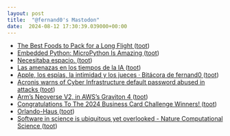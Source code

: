 ```yaml
---
layout: post
title:  "@fernand0's Mastodon"
date:  2024-08-12 17:30:39.039000+00:00
---
```

*  [The Best Foods to Pack for a Long Flight ](https://lifehacker.com/food-drink/best-foods-to-pack-for-a-fligh) ([toot](https://mastodon.social/@fernand0/112950236874838450))
*  [Embedded Python: MicroPython Is Amazing ](https://hackaday.com/2024/07/11/embedded-python-micropython-is-amazing) ([toot](https://mastodon.social/@fernand0/112950048822802504))
*  [Necesitaba espacio. ](https://avecesunafoto.wordpress.com/2024/08/12/necesitaba-espacio) ([toot](https://mastodon.social/@fernand0/112950017612180023))
*  [Las amenazas en los tiempos de la IA ](http://fernand0.github.io//amenazas-tiempos-IA) ([toot](https://mastodon.social/@fernand0/112949849005341359))
*  [Apple, los espías, la intimidad y los jueces · Bitácora de fernand0 ](http://blog.elmundoesimperfecto.com/2024/08/12/apple-privacidad-jueces) ([toot](https://mastodon.social/@fernand0/112949835785972753))
*  [Acronis warns of Cyber Infrastructure default password abused in attacks ](https://www.bleepingcomputer.com/news/security/acronis-warns-of-cyber-infrastructure-default-password-abused-in-attacks) ([toot](https://mastodon.social/@fernand0/112949708205854416))
*  [Arm’s Neoverse V2, in AWS’s Graviton 4 ](https://chipsandcheese.com/2024/07/22/arms-neoverse-v2-in-awss-graviton-4) ([toot](https://mastodon.social/@fernand0/112949461833944085))
*  [Congratulations To The 2024 Business Card Challenge Winners! ](https://hackaday.com/2024/07/15/congratulations-to-the-2024-business-card-challenge-winners) ([toot](https://mastodon.social/@fernand0/112949197779767622))
*  [Orlando-Haus ](https://www.flickr.com/photos/fernand0/53895201298) ([toot](https://mastodon.social/@fernand0/112949070841451950))
*  [Software in science is ubiquitous yet overlooked - Nature Computational Science ](https://www.nature.com/articles/s43588-024-00651-) ([toot](https://mastodon.social/@fernand0/112948969936270968))
